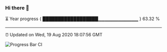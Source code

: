 ### Hi there 👋

⏳ Year progress { ██████████████████▁▁▁▁▁▁▁▁▁▁▁▁ } 63.32 %

---

⏰ Updated on Wed, 19 Aug 2020 18:07:56 GMT

![Progress Bar CI](https://github.com/liununu/liununu/workflows/Progress%20Bar%20CI/badge.svg)
